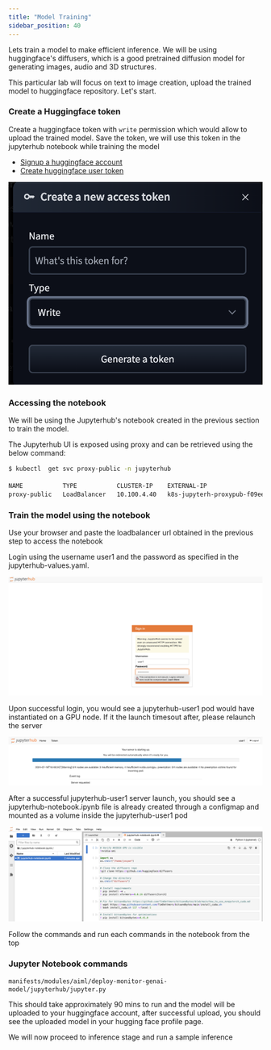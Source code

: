 ```yaml
---
title: "Model Training"
sidebar_position: 40
---
```


Lets train a model to make efficient inference. We will be using huggingface's diffusers, which is a good pretrained diffusion model for generating images, audio and 3D structures.

This particular lab will focus on text to image creation, upload the trained model to huggingface repository. Let's start.

### Create a Huggingface token 

Create a huggingface token with `write` permission which would allow to upload the trained model. Save the token, we will use this token in the jupyterhub notebook while training the model

- [Signup a huggingface account](https://huggingface.co/join)
- [Create huggingface user token](https://huggingface.co/docs/hub/en/security-tokens#user-access-tokens)

![huggingface token](./assets/huggingface-token.png)


### Accessing the notebook

We will be using the Jupyterhub's notebook created in the previous section to train the model. 

The Jupyterhub UI is exposed using proxy and can be retrieved using the below command:


```bash timeout=300 wait=60
$ kubectl  get svc proxy-public -n jupyterhub    

NAME           TYPE           CLUSTER-IP    EXTERNAL-IP                                                                     PORT(S)        AGE
proxy-public   LoadBalancer   10.100.4.40   k8s-jupyterh-proxypub-f09eec1e26-6209b7ae072999d6.elb.us-west-2.amazonaws.com   80:30941/TCP   6d4h
```

### Train the model using the notebook

Use your browser and paste the loadbalancer url obtained in the previous step to access the notebook

Login using the username user1 and the password as specified in the jupyterhub-values.yaml. 
 
![jupyterhub login page](./assets/jupyterhub-login.png)

Upon successful login, you would see a jupyterhub-user1 pod would have instantiated on a GPU node. If it the launch timesout after, please relaunch the server

![upload nb](./assets/user1-session-launch.png)


After a successful jupyterhub-user1 server launch, you should see a jupyterhub-notebook.ipynb file is already created through a configmap and mounted as a volume inside the jupyterhub-user1 pod

![upload nb](./assets/upload-nb.png)


Follow the commands and run each commands in the notebook from the top

### Jupyter Notebook commands


```file
manifests/modules/aiml/deploy-monitor-genai-model/jupyterhub/jupyter.py
```


This should take approximately 90 mins to run and the model will be uploaded to your huggingface account, after successful upload, you should see the uploaded model in your hugging face profile page.

We will now proceed to inference stage and run a sample inference
